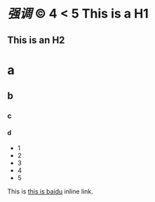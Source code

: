 ﻿*强调*
&copy; 4 &lt; 5
This is a H1
============

This is an H2
-------------

# a
## b
### c
#### d
- 1
- 2
- 3
- 4
- 5

This is [this is baidu](http://www.baidu.com) inline link.
